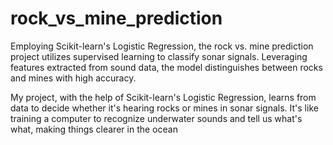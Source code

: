 # rock_vs_mine_prediction
Employing Scikit-learn's Logistic Regression, the rock vs. mine prediction project utilizes supervised learning to classify sonar signals. Leveraging features extracted from sound data, the model distinguishes between rocks and mines with high accuracy.

My project, with the help of Scikit-learn's Logistic Regression, learns from data to decide whether it's hearing rocks or mines in sonar signals. It's like training a computer to recognize underwater sounds and tell us what's what, making things clearer in the ocean
